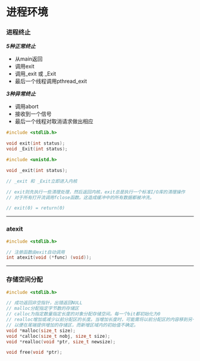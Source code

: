 # 进程环境

### 进程终止

***5种正常终止***

- 从main返回
- 调用exit
- 调用_exit 或 _Exit
- 最后一个线程调用pthread_exit



***3种异常终止***

- 调用abort
- 接收到一个信号
- 最后一个线程对取消请求做出相应

```c
#include <stdlib.h>

void exit(int status);
void _Exit(int status);

#include <unistd.h>

void _exit(int status);

// _exit 和 _Exit立即进入内核

// exit则先执行一些清理处理，然后返回内核，exit总是执行一个标准I/O库的清理操作
// 对于所有打开流调用fclose函数。这造成缓冲中的所有数据都被冲洗。

// exit(0) = return(0)
```

------

### atexit

```c
#include <stdlib.h>

// 注册函数由exit自动调用
int atexit(void (*func) (void));
```

------

### 存储空间分配

```c
#include <stdlib.h>

// 成功返回非空指针，出错返回NULL
// malloc分配指定字节数的存储区
// calloc为指定数量指定长度的对象分配存储空间。每一个bit都初始化为0
// realloc增加或减少以前分配区的长度。当增加长度时，可能需将以前分配区的内容移到另一个足够大的区域，
// 以便在尾端提供增加的存储区，而新增区域内的初始值不确定。
void *malloc(size_t size);
void *calloc(size_t nobj, size_t size);
void *realloc(void *ptr, size_t newsize);

void free(void *ptr);
```




